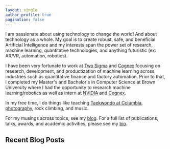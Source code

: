 ```yaml
---
layout: single
author_profile: true
pagination: false
---
```


I am passionate about using technology to change the world! And about technology as a whole. My goal is to create robust, safe, and beneficial Artificial Intelligence and my interests span the power set of research, machine learning, quantitative technologies, and anything futuristic (ex: AR/VR, automation, robotics).

I have been very fortunate to work at [Two Sigma](https://www.twosigma.com/) and [Cognex](https://www.cognex.com/) focusing on research, development, and productization of machine learning across industries such as quantitative finance and factory automation. Prior to that, I completed my Master's and Bachelor's in Computer Science at Brown University where I had the opportunity to research machine learning/robotics as well as intern at [NVIDIA](https://www.nvidia.com/) and [Cognex](https://www.cognex.com/).

In my free time, I do things like teaching [Taekwondo at Columbia](https://www.instagram.com/cutaekwondo/), [photography](https://www.instagram.com/thosehippos/), rock climbing, and music.

For my musings across topics, see my [blog](https://medium.com/@thosehippos). For a full list of publications, talks, awards, and academic activities, please see my [bio](/bio). 


## Recent Blog Posts

<div id="medium-posts">
    <!-- Posts will be inserted here -->
</div>

<script>
document.addEventListener('DOMContentLoaded', function() {
    // Medium RSS feed URL with a CORS proxy
    const mediumFeed = 'https://api.rss2json.com/v1/api.json?rss_url=https://medium.com/@thosehippos/feed';
    
    fetch(mediumFeed)
        .then(response => response.json())
        .then(data => {
            const posts = data.items;
            const postsContainer = document.getElementById('medium-posts');
            
            posts.forEach(post => {
                const postDate = new Date(post.pubDate).toLocaleDateString();
                const postHtml = `
                    <article class="medium-post">
                        <h2><a href="${post.link}" target="_blank">${post.title}</a></h2>
                        <div class="post-meta">Published on ${postDate}</div>
                        <div class="post-excerpt">
                            ${post.description.substring(0, 200)}...
                        </div>
                    </article>
                `;
                postsContainer.innerHTML += postHtml;
            });
        })
        .catch(error => {
            console.error('Error fetching Medium posts:', error);
        });
});
</script>